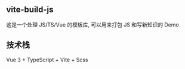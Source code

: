 ## vite-build-js

这是一个处理 JS/TS/Vue 的模板库, 可以用来打包 JS 和写新知识的 Demo

## 技术栈

Vue 3 + TypeScript + Vite + Scss
